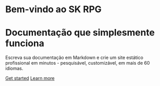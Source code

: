 # Bem-vindo ao SK RPG

<div class="hero-section">
  <div class="hero-text">
    <h1>Documentação que simplesmente funciona</h1>
    <p>Escreva sua documentação em Markdown e crie um site estático profissional em minutos - pesquisável, customizável, em mais de 60 idiomas.</p>
    <a href="home/introduction" class="button primary">Get started</a>
    <a href="https://github.com/nerdolagens/SK-RPG-docs?tab=readme-ov-file" class="button secondary">Learn more</a>
  </div>
</div>
